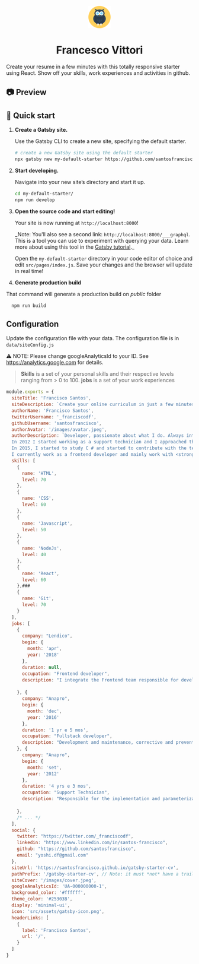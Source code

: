 <p align="center">
  <a href="https://www.francescovittori.com">
    <img alt="owl" src="./public/images/owlicon.svg" width="60" />
  </a>
</p>
<h1 align="center">
  Francesco Vittori
</h1>

Create your resume in a few minutes with this totally responsive starter using React. Show off your skills, work experiences and activities in github.


## 📷 Preview


## 🚀 Quick start

1.  **Create a Gatsby site.**

    Use the Gatsby CLI to create a new site, specifying the default starter.

    ```sh
    # create a new Gatsby site using the default starter
    npx gatsby new my-default-starter https://github.com/santosfrancisco/gatsby-starter-cv
    ```

1.  **Start developing.**

    Navigate into your new site’s directory and start it up.

    ```sh
    cd my-default-starter/
    npm run develop
    ```

1.  **Open the source code and start editing!**

    Your site is now running at `http://localhost:8000`!

    \_Note: You'll also see a second link: `http://localhost:8000/___graphql`. This is a tool you can use to experiment with querying your data. Learn more about using this tool in the [Gatsby tutorial](https://www.gatsbyjs.org/tutorial/part-five/#introducing-graphiql).\_

    Open the `my-default-starter` directory in your code editor of choice and edit `src/pages/index.js`. Save your changes and the browser will update in real time!

1. **Generate production build**

  That command will generate a production build on _public_ folder
  ```sh
    npm run build
  ```

## Configuration

Update the configuration file with your data. The configuration file is in ```data/siteConfig.js```

:warning: NOTE: Please change googleAnalyticsId to your ID.  See https://analytics.google.com for details.

> **Skills** is a set of your personal skills and their respective levels ranging from > 0 to 100.
> **jobs** is a set of your work experiences

```js
module.exports = {
  siteTitle: 'Francisco Santos',
  siteDescription: `Create your online curriculum in just a few minutes with this starter`,
  authorName: 'Francisco Santos',
  twitterUsername: '_franciscodf',
  githubUsername: 'santosfrancisco',
  authorAvatar: '/images/avatar.jpeg',
  authorDescription: `Developer, passionate about what I do. Always interested in how the sites were made, I started to study HTML by hobby. <br />
  In 2012 I started working as a support technician and I approached the developers.
  In 2015, I started to study C # and started to contribute with the team giving maintenance in an application in C # and .NET. <br />
  I currently work as a frontend developer and mainly work with <strong>Javascript, NodeJS e React.</strong>`,
  skills: [
    {
      name: 'HTML',
      level: 70
    },
    {
      name: 'CSS',
      level: 60
    },
    {
      name: 'Javascript',
      level: 50
    },
    {
      name: 'NodeJs',
      level: 40
    },
    {
      name: 'React',
      level: 60
    },### 
    {
      name: 'Git',
      level: 70
    }
  ],
  jobs: [
    {
      company: "Lendico",
      begin: {
        month: 'apr',
        year: '2018'
      },
      duration: null,
      occupation: "Frontend developer",
      description: "I integrate the Frontend team responsible for developing and maintaining the online lending platform."
  
    }, {
      company: "Anapro",
      begin: {
        month: 'dec',
        year: '2016'
      },
      duration: '1 yr e 5 mos',
      occupation: "Fullstack developer",
      description: "Development and maintenance, corrective and preventive, of web applications for the real estate market."
    }, {
      company: "Anapro",
      begin: {
        month: 'set',
        year: '2012'
      },
      duration: '4 yrs e 3 mos',
      occupation: "Support Technician",
      description: "Responsible for the implementation and parameterization of the system, training and customer support. Acting also in person in real estate launches guaranteeing the success and good use of the tool."
  
    },
    /* ... */
  ],
  social: {
    twitter: "https://twitter.com/_franciscodf",
    linkedin: "https://www.linkedin.com/in/santos-francisco",
    github: "https://github.com/santosfrancisco",
    email: "yoshi.df@gmail.com"
  },
  siteUrl: 'https://santosfrancisco.github.io/gatsby-starter-cv',
  pathPrefix: '/gatsby-starter-cv', // Note: it must *not* have a trailing slash.
  siteCover: '/images/cover.jpeg',
  googleAnalyticsId: 'UA-000000000-1',
  background_color: '#ffffff',
  theme_color: '#25303B',
  display: 'minimal-ui',
  icon: 'src/assets/gatsby-icon.png',
  headerLinks: [
    {
      label: 'Francisco Santos',
      url: '/',
    }
  ]
}

```
